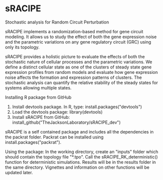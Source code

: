 # sRACIPE
Stochastic analysis for Random Circuit Perturbation

sRACIPE implements a randomization-based method for gene circuit modeling. It allows us to study the effect of both the gene expression noise and the parametric variations on any gene regulatory circuit (GRC) using only its topology. 

sRACIPE provides a holistic picture to evaluate the effects of both the stochastic nature of cellular processes and the parametric variations. We define a distinct cellular state as one of the clusters of steady state gene expression profiles from random models and evaluate how gene expression noise affects the formation and expression patterns of clusters. The stochastic analysis can quantify the relative stability of the steady states for systems allowing multiple states. 

Installing R package from GitHub

1) Install devtools package. In R, type: 
	install.packages("devtools")
2) Load the devtools package:
	library(devtools)
3) Install sRACIPE from GitHub:
	install_github("TheJacksonLaboratory/sRACIPE_dev")

sRACIPE is a self contained package and includes all the dependencies in the packrat folder.
Packrat can be installed using install.packages("packrat").

Using the package: 
In the working directory, create an "inputs" folder which should contain the topology file "*.tpo".
Call the sRACIPE_RK_deterministic() function for deterministic simulations. 
Results will be in the results folder in the same directory.
Vignettes and information on other functions will be updated later.
 

